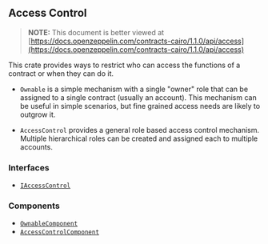 ## Access Control

> **NOTE:** This document is better viewed at [https://docs.openzeppelin.com/contracts-cairo/1.1.0/api/access](https://docs.openzeppelin.com/contracts-cairo/1.1.0/api/access)

This crate provides ways to restrict who can access the functions of a contract or when they can do it.

- `Ownable` is a simple mechanism with a single "owner" role that can be assigned to a single contract (usually an
account). This mechanism can be useful in simple scenarios, but fine grained access needs are likely to outgrow it.

- `AccessControl` provides a general role based access control mechanism. Multiple hierarchical roles can be created
and assigned each to multiple accounts.

### Interfaces

- [`IAccessControl`](https://docs.openzeppelin.com/contracts-cairo/1.1.0/api/access#IAccessControl)

### Components

- [`OwnableComponent`](https://docs.openzeppelin.com/contracts-cairo/1.1.0/api/access#OwnableComponent)
- [`AccessControlComponent`](https://docs.openzeppelin.com/contracts-cairo/1.1.0/api/access#AccessControlComponent)
